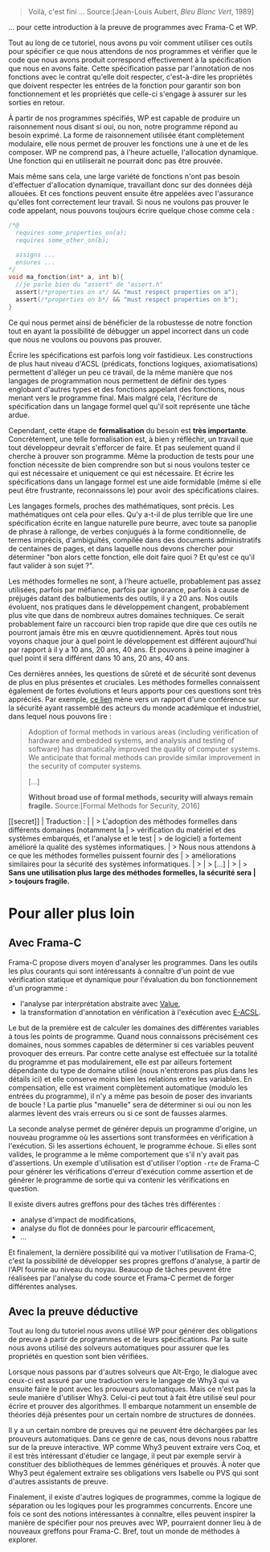 > Voilà, c'est fini ...
Source:[Jean-Louis Aubert, *Bleu Blanc Vert*, 1989]

... pour cette introduction à la preuve de programmes avec Frama-C et WP.

Tout au long de ce tutoriel, nous avons pu voir comment utiliser ces outils
pour spécifier ce que nous attendons de nos programmes et vérifier que le code que
nous avons produit correspond effectivement à la spécification que nous en 
avons faite. Cette spécification passe par l'annotation de nos fonctions avec 
le contrat qu'elle doit respecter, c'est-à-dire les propriétés que doivent
respecter les entrées de la fonction pour garantir son bon fonctionnement et 
les propriétés que celle-ci s'engage à assurer sur les sorties en retour.

À partir de nos programmes spécifiés, WP est capable de produire un 
raisonnement nous disant si oui, ou non, notre programme répond au besoin 
exprimé. La forme de raisonnement utilisée étant complètement modulaire, elle 
nous permet de prouver les fonctions une à une et de les composer. WP ne 
comprend pas, à l'heure actuelle, l'allocation dynamique. Une fonction qui en 
utiliserait ne pourrait donc pas être prouvée.

Mais même sans cela, une large variété de fonctions n'ont pas besoin 
d'effectuer d'allocation dynamique, travaillant donc sur des données déjà 
allouées. Et ces fonctions peuvent ensuite être appelées avec l'assurance 
qu'elles font correctement leur travail. Si nous ne voulons pas prouver le 
code appelant, nous pouvons toujours écrire quelque chose comme cela :

```c
/*@
  requires some_properties_on(a);
  requires some_other_on(b);

  assigns ...
  ensures ...
*/
void ma_fonction(int* a, int b){
  //je parle bien du "assert" de "assert.h"
  assert(/*properties on a*/ && "must respect properties on a");  
  assert(/*properties on b*/ && "must respect properties on b");
}
```

Ce qui nous permet ainsi de bénéficier de la robustesse de notre fonction tout en
ayant la possibilité de débugger un appel incorrect dans un code que nous ne 
voulons ou pouvons pas prouver.

Écrire les spécifications est parfois long voir fastidieux. Les constructions 
de plus haut niveau d'ACSL (prédicats, fonctions logiques, axiomatisations) 
permettent d'alléger un peu ce travail, de la même manière que nos langages de
programmation nous permettent de définir des types englobant d'autres types et
des fonctions appelant des fonctions, nous menant vers le programme final. Mais
malgré cela, l'écriture de spécification dans un langage formel quel qu'il soit
représente une tâche ardue.

Cependant, cette étape de **formalisation** du besoin est **très importante**. 
Concrètement, une telle formalisation est, à bien y réfléchir, un travail que 
tout développeur devrait s'efforcer de faire. Et pas seulement quand il cherche 
à prouver son programme. Même la production de tests pour une fonction 
nécessite de bien comprendre son but si nous voulons tester ce qui est nécessaire 
et uniquement ce qui est nécessaire. Et écrire les spécifications dans un 
langage formel est une aide formidable (même si elle peut être frustrante, 
reconnaissons le) pour avoir des spécifications claires.

Les langages formels, proches des mathématiques, sont précis. Les mathématiques
ont cela pour elles. Qu'y a-t-il de plus terrible que lire une spécification 
écrite en langue naturelle pure beurre, avec toute sa panoplie de phrase à 
rallonge, de verbes conjugués à la forme conditionnelle, de termes imprécis, 
d'ambiguïtés, compilée dans des documents administratifs de centaines de pages,
et dans laquelle nous devons chercher pour déterminer "bon alors cette fonction, 
elle doit faire quoi ? Et qu'est ce qu'il faut valider à son sujet ?". 

Les méthodes formelles ne sont, à l'heure actuelle, probablement pas assez 
utilisées, parfois par méfiance, parfois par ignorance, parfois à cause de 
préjugés datant des balbutiements des outils, il y a 20 ans. Nos outils
évoluent, nos pratiques dans le développement changent, probablement plus
vite que dans de nombreux autres domaines techniques. Ce serait probablement
faire un raccourci bien trop rapide que dire que ces outils ne pourront 
jamais être mis en œuvre quotidiennement. Après tout nous voyons chaque jour
à quel point le développement est différent aujourd'hui par rapport à il y a
10 ans, 20 ans, 40 ans. Et pouvons à peine imaginer à quel point il sera 
différent dans 10 ans, 20 ans, 40 ans.

Ces dernières années, les questions de sûreté et de sécurité sont devenus de
plus en plus présentes et cruciales. Les méthodes formelles connaissent également
de fortes évolutions et leurs apports pour ces questions sont très appréciés. 
Par exemple, [ce lien](http://sfm.seas.harvard.edu/report.html) mène vers
un rapport d'une conférence sur la sécurité ayant rassemblé des acteurs du monde
académique et industriel, dans lequel nous pouvons lire :

> Adoption of formal methods in various areas (including verification of hardware
> and embedded systems, and analysis and testing of software) has dramatically 
> improved the quality of computer systems.  We anticipate that formal methods 
> can provide similar improvement in the security of computer systems.
>
> [...]
>
> **Without broad use of formal methods, security will always remain fragile.**
Source:[Formal Methods for Security, 2016]

[[secret]]
| Traduction :
| 
| > L'adoption des méthodes formelles dans différents domaines (notamment la 
| > vérification du matériel et des systèmes embarqués, et l'analyse et le test
| > de logiciel) a fortement amélioré la qualité des systèmes informatiques. 
| > Nous nous attendons à ce que les méthodes formelles puissent fournir des 
| > améliorations similaires pour la sécurité des systèmes informatiques.
| > 
| > [...]
| > 
| > **Sans une utilisation plus large des méthodes formelles, la sécurité sera
| > toujours fragile.**

# Pour aller plus loin

## Avec Frama-C

Frama-C propose divers moyen d'analyser les programmes. Dans les outils les
plus courants qui sont intéressants à connaître d'un point de vue vérification
statique et dynamique pour l'évaluation du bon fonctionnement d'un programme :

- l'analyse par interprétation abstraite avec 
  [Value](http://frama-c.com/value.html),
- la transformation d'annotation en vérification à l'exécution avec 
  [E-ACSL](http://frama-c.com/eacsl.html).

Le but de la première est de calculer les domaines des différentes variables à
tous les points de programme. Quand nous connaissons précisément ces domaines,
nous sommes capables de déterminer si ces variables peuvent provoquer des erreurs.
Par contre cette analyse est effectuée sur la totalité du programme et pas 
modulairement, elle est par ailleurs fortement dépendante du type de domaine 
utilisé (nous n'entrerons pas plus dans les détails ici) et elle conserve moins
bien les relations entre les variables. En compensation, elle est vraiment 
complètement automatique (modulo les entrées du programme), il n'y a même pas
besoin de poser des invariants de boucle ! La partie plus "manuelle" sera de
déterminer si oui ou non les alarmes lèvent des vrais erreurs ou si ce sont de
fausses alarmes.

La seconde analyse permet de générer depuis un programme d'origine, un nouveau
programme où les assertions sont transformées en vérification à l'exécution. Si
les assertions échouent, le programme échoue. Si elles sont valides, le programme
a le même comportement que s'il n'y avait pas d'assertions. Un exemple 
d'utilisation est d'utiliser l'option ```-rte``` de Frama-C pour générer les 
vérifications d'erreur d'exécution comme assertion et de générer le programme de 
sortie qui va contenir les vérifications en question.

Il existe divers autres greffons pour des tâches très différentes :

- analyse d'impact de modifications,
- analyse du flot de données pour le parcourir efficacement,
- ...

Et finalement, la dernière possibilité qui va motiver l'utilisation de Frama-C,
c'est la possibilité de développer ses propres greffons d'analyse, à partir de
l'API fournie au niveau du noyau. Beaucoup de tâches peuvent être réalisées par
l'analyse du code source et Frama-C permet de forger différentes analyses.

## Avec la preuve déductive

Tout au long du tutoriel nous avons utilisé WP pour générer des obligations de 
preuve à partir de programmes et de leurs spécifications. Par la suite nous avons
utilisé des solveurs automatiques pour assurer que les propriétés en question sont
bien vérifiées.

Lorsque nous passons par d'autres solveurs que Alt-Ergo, le dialogue avec ceux-ci
est assuré par une traduction vers le langage de Why3 qui va ensuite faire le pont
avec les prouveurs automatiques. Mais ce n'est pas la seule manière d'utiliser 
Why3. Celui-ci peut tout à fait être utilisé seul pour écrire et prouver des
algorithmes. Il embarque notamment un ensemble de théories déjà présentes pour un
certain nombre de structures de données.

Il y a un certain nombre de preuves qui ne peuvent être déchargées par les 
prouveurs automatiques. Dans ce genre de cas, nous devons nous rabattre sur de la 
preuve interactive. WP comme Why3 peuvent extraire vers Coq, et il est très
intéressant d'étudier ce langage, il peut par exemple servir à constituer des 
bibliothèques de lemmes génériques et prouvés. À noter que Why3 peut également
extraire ses obligations vers Isabelle ou PVS qui sont d'autres assistants de
preuve.

Finalement, il existe d'autres logiques de programmes, comme la logique de 
séparation ou les logiques pour les programmes concurrents. Encore une fois ce
sont des notions intéressantes à connaître, elles peuvent inspirer la manière de 
spécifier pour nos preuves avec WP, pourraient donner lieu à de nouveaux greffons
pour Frama-C. Bref, tout un monde de méthodes à explorer.

